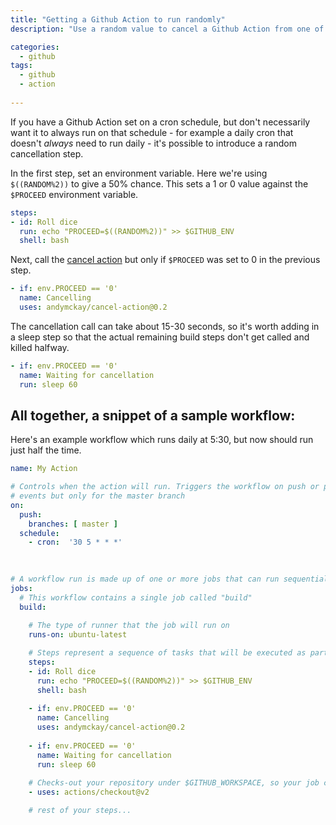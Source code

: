 ```yaml
---
title: "Getting a Github Action to run randomly"
description: "Use a random value to cancel a Github Action from one of its own jobs"

categories: 
  - github
tags: 
  - github
  - action
  
---
```


If you have a Github Action set on a cron schedule, but don't necessarily want it to always run on that schedule - for example a daily cron that doesn't _always_ need to run daily - it's possible to introduce a random cancellation step. 

In the first step, set an environment variable.  Here we're using `$((RANDOM%2))` to give a 50% chance. This sets a 1 or 0 value against the `$PROCEED` environment variable.  

```yml
steps:
- id: Roll dice
  run: echo "PROCEED=$((RANDOM%2))" >> $GITHUB_ENV
  shell: bash
```

Next, call the [cancel action](https://github.com/andymckay/cancel-action) but only if `$PROCEED` was set to 0 in the previous step. 

```yml
- if: env.PROCEED == '0'
  name: Cancelling
  uses: andymckay/cancel-action@0.2
```

The cancellation call can take about 15-30 seconds, so it's worth adding in a sleep step so that the actual remaining build steps don't get called and killed halfway.  

```yml
- if: env.PROCEED == '0'
  name: Waiting for cancellation
  run: sleep 60
```      

## All together, a snippet of a sample workflow:

Here's an example workflow which runs daily at 5:30, but now should run just half the time.

```yml
name: My Action

# Controls when the action will run. Triggers the workflow on push or pull request
# events but only for the master branch
on:
  push:
    branches: [ master ]
  schedule:
    - cron:  '30 5 * * *'
    
    

# A workflow run is made up of one or more jobs that can run sequentially or in parallel
jobs:
  # This workflow contains a single job called "build"
  build:
    
    # The type of runner that the job will run on
    runs-on: ubuntu-latest

    # Steps represent a sequence of tasks that will be executed as part of the job
    steps:
    - id: Roll dice
      run: echo "PROCEED=$((RANDOM%2))" >> $GITHUB_ENV
      shell: bash
      
    - if: env.PROCEED == '0'
      name: Cancelling
      uses: andymckay/cancel-action@0.2
      
    - if: env.PROCEED == '0'
      name: Waiting for cancellation
      run: sleep 60
    
    # Checks-out your repository under $GITHUB_WORKSPACE, so your job can access it
    - uses: actions/checkout@v2

    # rest of your steps...
```    
